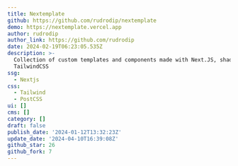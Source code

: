 ```yaml
---
title: Nextemplate
github: https://github.com/rudrodip/nextemplate
demo: https://nextemplate.vercel.app
author: rudrodip
author_link: https://github.com/rudrodip
date: 2024-02-19T06:23:05.535Z
description: >-
  Collection of custom templates and components made with Next.JS, shadcn/ui and
  TailwindCSS
ssg:
  - Nextjs
css:
  - Tailwind
  - PostCSS
ui: []
cms: []
category: []
draft: false
publish_date: '2024-01-12T13:32:23Z'
update_date: '2024-04-10T16:39:08Z'
github_star: 26
github_fork: 7
---
```

